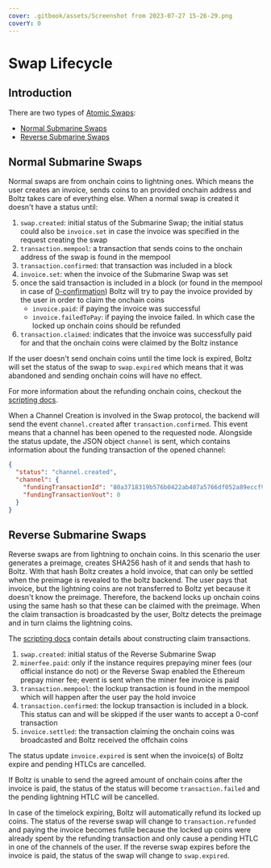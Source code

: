 ```yaml
---
cover: .gitbook/assets/Screenshot from 2023-07-27 15-26-29.png
coverY: 0
---
```


# Swap Lifecycle

## Introduction

There are two types of [Atomic Swaps](https://en.bitcoin.it/wiki/Atomic\_swap):

* [Normal Submarine Swaps](./#normal-submarine-swaps)
* [Reverse Submarine Swaps](./#reverse-submarine-swaps)

## Normal Submarine Swaps

Normal swaps are from onchain coins to lightning ones. Which means the user creates an invoice, sends coins to an provided onchain address and Boltz takes care of everything else. When a normal swap is created it doesn't have a status until:

1. `swap.created`: initial status of the Submarine Swap; the initial status could also be `invoice.set` in case the invoice was specified in the request creating the swap
2. `transaction.mempool`: a transaction that sends coins to the onchain address of the swap is found in the mempool
3. `transaction.confirmed`: that transaction was included in a block
4. `invoice.set`: when the invoice of the Submarine Swap was set
5. once the said transaction is included in a block (or found in the mempool in case of [0-confirmation](<README (1).md>)) Boltz will try to pay the invoice provided by the user in order to claim the onchain coins
   * `invoice.paid`: if paying the invoice was successful
   * `invoice.failedToPay`: if paying the invoice failed. In which case the locked up onchain coins should be refunded
6. `transaction.claimed`: indicates that the invoice was successfully paid for and that the onchain coins were claimed by the Boltz instance

If the user doesn't send onchain coins until the time lock is expired, Boltz will set the status of the swap to `swap.expired` which means that it was abandoned and sending onchain coins will have no effect.

For more information about the refunding onchain coins, checkout the [scripting docs](scripting.md).

When a Channel Creation is involved in the Swap protocol, the backend will send the event `channel.created` after `transaction.confirmed`. This event means that a channel has been opened to the requested node. Alongside the status update, the JSON object `channel` is sent, which contains information about the funding transaction of the opened channel:

```json
{
  "status": "channel.created",
  "channel": {
    "fundingTransactionId": "80a3718319b576b0422ab407a5766df052a89eccf9789d90e0d250e3fc2734f7",
    "fundingTransactionVout": 0
  }
}
```

## Reverse Submarine Swaps

Reverse swaps are from lightning to onchain coins. In this scenario the user generates a preimage, creates SHA256 hash of it and sends that hash to Boltz. With that hash Boltz creates a hold invoice, that can only be settled when the preimage is revealed to the boltz backend. The user pays that invoice, but the lightning coins are not transferred to Boltz yet because it doesn't know the preimage. Therefore, the backend locks up onchain coins using the same hash so that these can be claimed with the preimage. When the claim transaction is broadcasted by the user, Boltz detects the preimage and in turn claims the lightning coins.

The [scripting docs](scripting.md) contain details about constructing claim transactions.

1. `swap.created`: initial status of the Reverse Submarine Swap
2. `minerfee.paid`: only if the instance requires prepaying miner fees (our official instance do not) or the Reverse Swap enabled the Ethereum prepay miner fee; event is sent when the miner fee invoice is paid
3. `transaction.mempool`: the lockup transaction is found in the mempool which will happen after the user pay the hold invoice
4. `transaction.confirmed`: the lockup transaction is included in a block. This status can and will be skipped if the user wants to accept a 0-conf transaction
5. `invoice.settled`: the transaction claiming the onchain coins was broadcasted and Boltz received the offchain coins

The status update `invoice.expired` is sent when the invoice(s) of Boltz expire and pending HTLCs are cancelled.

If Boltz is unable to send the agreed amount of onchain coins after the invoice is paid, the status of the status will become `transaction.failed` and the pending lightning HTLC will be cancelled.

In case of the timelock expiring, Boltz will automatically refund its locked up coins. The status of the reverse swap will change to `transaction.refunded` and paying the invoice becomes futile because the locked up coins were already spent by the refunding transaction and only cause a pending HTLC in one of the channels of the user. If the reverse swap expires before the invoice is paid, the status of the swap will change to `swap.expired`.
